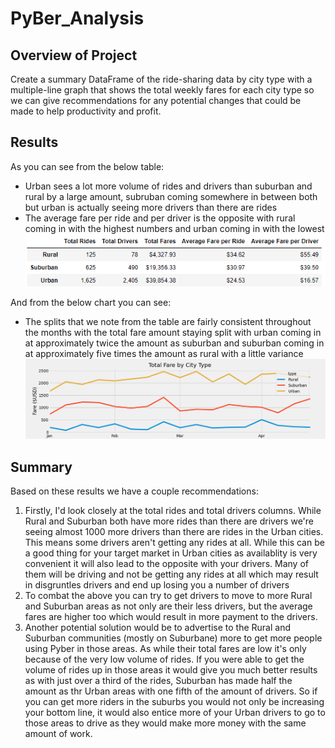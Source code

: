 # PyBer_Analysis
## Overview of Project
Create a summary DataFrame of the ride-sharing data by city type with a multiple-line graph that shows the total weekly fares for each city type so we can give recommendations for any potential changes that could be made to help productivity and profit.

## Results
As you can see from the below table:
- Urban sees a lot more volume of rides and drivers than suburban and rural by a large amount, subruban coming somewhere in between both but urban is actually seeing more drivers than there are rides
- The average fare per ride and per driver is the opposite with rural coming in with the highest numbers and urban coming in with the lowest
![Summary Dataframe](analysis/summaryDataframe.png)

And from the below chart you can see:
- The splits that we note from the table are fairly consistent throughout the months with the total fare amount staying split with urban coming in at approximately twice the amount as suburban and suburban coming in at approximately five times the amount as rural with a little variance
![Weekly Chart Summary](analysis/PyBer_fare_summary.png)

## Summary
Based on these results we have a couple recommendations:
1. Firstly, I'd look closely at the total rides and total drivers columns. While Rural and Suburban both have more rides than there are drivers we're seeing almost 1000 more drivers than there are rides in the Urban cities. This means some drivers aren't getting any rides at all. While this can be a good thing for your target market in Urban cities as availablity is very convenient it will also lead to the opposite with your drivers. Many of them will be driving and not be getting any rides at all which may result in disgruntles drivers and end up losing you a number of drivers
2. To combat the above you can try to get drivers to move to more Rural and Suburban areas as not only are their less drivers, but the average fares are higher too which would result in more payment to the drivers.
3. Another potential solution would be to advertise to the Rural and Suburban communities (mostly on Suburbane) more to get more people using Pyber in those areas. As while their total fares are low it's only because of the very low volume of rides. If you were able to get the volume of rides up in those areas it would give you much better results as with just over a third of the rides, Suburban has made half the amount as thr Urban areas with one fifth of the amount of drivers. So if you can get more riders in the suburbs you would not only be increasing your bottom line, it would also entice more of your Urban drivers to go to those areas to drive as they would make more money with the same amount of work.
